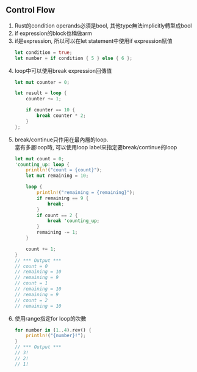 ## Control Flow
1. Rust的condition operands必須是bool, 其他type無法implicitly轉型成bool
2. if expression的block也稱做arm
3. if是expression, 所以可以在let statement中使用if expression賦值
    ```rust
    let condition = true;
    let number = if condition { 5 } else { 6 };
    ```
4. loop中可以使用break expression回傳值
    ```rust
    let mut counter = 0;

    let result = loop {
        counter += 1;

        if counter == 10 {
            break counter * 2;
        }
    };
    ```
5. break/continue只作用在最內層的loop.\
   當有多層loop時, 可以使用loop label來指定要break/continue的loop
    ```rust
    let mut count = 0;
    'counting_up: loop {
        println!("count = {count}");
        let mut remaining = 10;

        loop {
            println!("remaining = {remaining}");
            if remaining == 9 {
                break;
            }
            if count == 2 {
                break 'counting_up;
            }
            remaining -= 1;
        }

        count += 1;
    }
    // *** Output ***
    // count = 0
    // remaining = 10
    // remaining = 9
    // count = 1
    // remaining = 10
    // remaining = 9
    // count = 2
    // remaining = 10
    ```
6. 使用range指定for loop的次數
    ```rust
    for number in (1..4).rev() {
        println!("{number}!");
    }
    // *** Output ***
    // 3!
    // 2!
    // 1!
    ```
